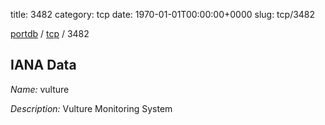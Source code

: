 title: 3482
category: tcp
date: 1970-01-01T00:00:00+0000
slug: tcp/3482

[portdb](/) / [tcp](/category/tcp.html) / 3482


## IANA Data

_Name:_ vulture

_Description:_ Vulture Monitoring System

